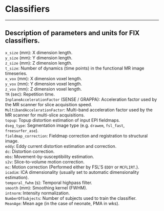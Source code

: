 # Classifiers
---------------

## Description of parameters and units for FIX classifiers.

`x_size` (mm): X dimension length.        
`y_size` (mm): Y dimension length.        
`z_size` (mm): Z dimension length.        
`t_size`: Number of dynamics (time points) in the functional MR image timeseries.        
`x_vox` (mm): X dimension voxel length.        
`y_vox` (mm): Y dimension voxel length.        
`z_vox` (mm): Z dimension voxel length.        
`TR` (sec): Repetition time.        
`InplaneAccelerationFactor` (SENSE / GRAPPA): Acceleration factor used by the MR scanner for slice acquisition speed.        
`MultibandAccelerationFactor`: Multi-band acceleration factor used by the MR scanner for multi-slice acquisitions.        
`topup`: Topup distortion estimation of input EPI fieldmaps.        
`dseg_type`: Segmentation image type (e.g. ``drawem``, ``fsl_fast``, ``freesurfer_ase``).        
`fieldmap_correction`: Fieldmap correction and registration to structural image.        
`eddy`: Eddy current distortion estimation and correction.        
`dc`: Distortion correction.        
`mbs`: Movement-by-susceptibility estimation.        
`s2v`: Slice-to-volume motion correction.        
`mc`: Motion correction (Performed either by FSL'S ``EDDY`` or ``MCFLIRT``.).        
`icadim`: ICA dimensionality (usually set to automatic dimensionality estimation).        
`temporal_fwhm` (s): Temporal highpass filter.        
`smooth` (mm): Smoothing kernel (FWHM).        
`intnorm`: Intensity normalization.        
`NumberOfSubjects`: Number of subjects used to train the classifier.        
`MeanAge`: Mean age (in the case of neonate, PMA in wks).        